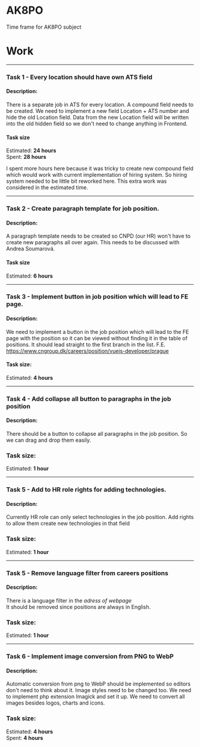 # AK8PO
Time frame for AK8PO subject

# Work
----------------
### Task 1 - Every location should have own ATS field
#### Description:
There is a separate job in ATS for every location. A compound field needs to be created. We need to implement a new field Location + ATS number and hide the old Location field. Data from the new Location field will be written into the old hidden field so we don't need to change anything in Frontend.
#### Task size
Estimated: **24 hours**
<br />Spent: **28 hours**

I spent more hours here because it was tricky to create new compound field which would work with current implementation of hiring system. So hiring system needed to be little bit reworked here. This extra work was considered in the estimated time.

----------------
### Task 2 - Create paragraph template for job position.
#### Description:
A paragraph template needs to be created so CNPD (our HR) won't have to create new paragraphs all over again. This needs to be discussed with Andrea Soumarová.
#### Task size
Estimated: **6 hours**

----------------
### Task 3 - Implement button in job position which will lead to FE page.
#### Description:
We need to implement a button in the job position which will lead to the FE page with the position so it can be viewed without finding it in the table of positions. It should lead straight to the first branch in the list.
F.E. https://www.cngroup.dk/careers/position/vuejs-developer/prague
#### Task size:
Estimated: **4 hours**

----------------
### Task 4 - Add collapse all button to paragraphs in the job position
#### Description:
There should be a button to collapse all paragraphs in the job position. So we can drag and drop them easily.
### Task size:
Estimated: **1 hour**

----------------
### Task 5 - Add to HR role rights for adding technologies.
#### Description:
Currently HR role can only select technologies in the job position. Add rights to allow them create new technologies in that field
### Task size:
Estimated: **1 hour**

----------------
### Task 5 - Remove language filter from careers positions
#### Description:
There is a language filter in the *adress of webpage*
<br />It should be removed since positions are always in English.
### Task size:
Estimated: **1 hour**

----------------

### Task 6 - Implement image conversion from PNG to WebP
#### Description:
Automatic conversion from png to WebP should be implemented so editors don't need to think about it. Image styles need to be changed too. We need to implement php extension Imagick and set it up. We need to convert all images besides logos, charts and icons.
### Task size:
Estimated: **4 hours**
<br />Spent: **4 hours**

